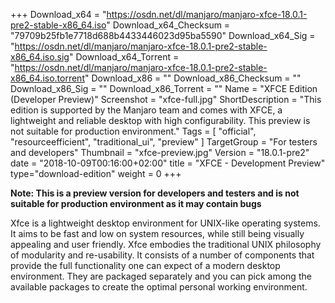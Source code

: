+++
Download_x64 = "https://osdn.net/dl/manjaro/manjaro-xfce-18.0.1-pre2-stable-x86_64.iso"
Download_x64_Checksum = "79709b25fb1e7718d688b4433446023d95ba5590"
Download_x64_Sig = "https://osdn.net/dl/manjaro/manjaro-xfce-18.0.1-pre2-stable-x86_64.iso.sig"
Download_x64_Torrent = "https://osdn.net/dl/manjaro/manjaro-xfce-18.0.1-pre2-stable-x86_64.iso.torrent"
Download_x86 = ""
Download_x86_Checksum = ""
Download_x86_Sig = ""
Download_x86_Torrent = ""
Name = "XFCE Edition (Developer Preview)"
Screenshot = "xfce-full.jpg"
ShortDescription = "This edition is supported by the Manjaro team and comes with XFCE, a lightweight and reliable desktop with high configurability. This preview is not suitable for production environment."
Tags = [ "official", "resourceefficient", "traditional_ui", "preview" ]
TargetGroup = "For testers and developers"
Thumbnail = "xfce-preview.jpg"
Version = "18.0.1-pre2"
date = "2018-10-09T00:16:00+02:00"
title = "XFCE - Development Preview"
type="download-edition"
weight = 0
+++

**Note: This is a preview version for developers and testers and is not suitable for production environment as it may contain bugs**

Xfce is a lightweight desktop environment for UNIX-like operating systems. It aims to be fast and low on system resources, while still being visually appealing and user friendly. Xfce embodies the traditional UNIX philosophy of modularity and re-usability. It consists of a number of components that provide the full functionality one can expect of a modern desktop environment. They are packaged separately and you can pick among the available packages to create the optimal personal working environment.
